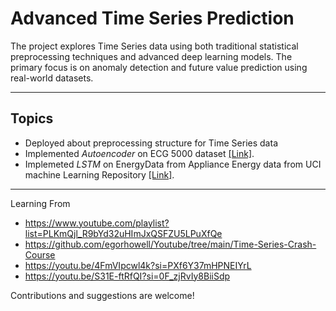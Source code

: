 # Advanced Time Series Prediction
The project explores Time Series data using both traditional statistical preprocessing techniques and advanced deep learning models. The primary focus is on anomaly detection and future value prediction using real-world datasets.

---
Topics 
-
- Deployed about preprocessing structure for Time Series data 
- Implemented *Autoencoder* on ECG 5000 dataset [[Link]](https://www.timeseriesclassification.com/description.php?Dataset=ECG5000).
- Implemeted *LSTM* on EnergyData from Appliance Energy data from UCI machine Learning Repository [[Link]](https://archive.ics.uci.edu/dataset/374/appliances+energy+prediction).
---
Learning From
- https://www.youtube.com/playlist?list=PLKmQjl_R9bYd32uHImJxQSFZU5LPuXfQe
- https://github.com/egorhowell/Youtube/tree/main/Time-Series-Crash-Course
- https://youtu.be/4FmVIpcwl4k?si=PXf6Y37mHPNEIYrL
- https://youtu.be/S31E-ftRfQI?si=0F_zjRvIy8BiiSdp

Contributions and suggestions are welcome!